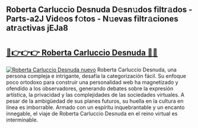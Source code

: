 ## Roberta Carluccio Desnuda D𝚎sn𝚞dos filtr𝚊dos - Parts-a2J Vid𝚎os f𝚘tos - N𝚞evas filtr𝚊ciones atr𝚊ctivas jEJa8

# <h2><a href="http://mb30r8.tromn.icu/?c=Roberta+Carluccio+Desnuda">🔗👉👉👉 Roberta Carluccio Desnuda 🔗🔗</a></h2>

[![Roberta Carluccio Desnuda nuevo](https://i.imgur.com/pEAQMta.gif)](http://mb30r8.tromn.icu/?c=Roberta+Carluccio+Desnuda)
Roberta Carluccio Desnuda, una persona compleja e intrigante, desafía la categorización fácil. Su enfoque poco ortodoxo para construir una personalidad web ha magnetizado y ofendido a los observadores, generando debates sobre la expresión artística, la privacidad y las complejidades de las sociedades virtuales. A pesar de la ambigüedad de sus planes futuros, su huella en la cultura en línea es imborrable. Armado con un espíritu inquebrantable y un encanto innegable, el viaje de Roberta Carluccio Desnuda en el reino virtual es interminable.
